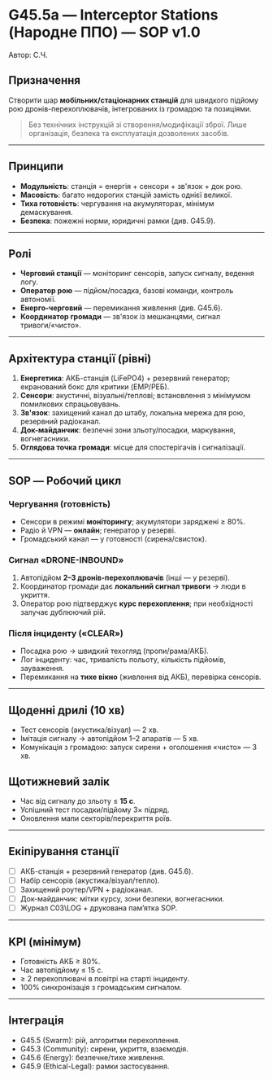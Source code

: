 # G45.5a — Interceptor Stations (Народне ППО) — SOP v1.0
Автор: С.Ч.

## Призначення
Створити шар **мобільних/стаціонарних станцій** для швидкого підйому рою дронів-перехоплювачів, інтегрованих із громадою та позиціями.

> Без технічних інструкцій зі створення/модифікації зброї. Лише організація, безпека та експлуатація дозволених засобів.

---

## Принципи
- **Модульність**: станція = енергія + сенсори + зв'язок + док рою.
- **Масовість**: багато недорогих станцій замість однієї великої.
- **Тиха готовність**: чергування на акумуляторах, мінімум демаскування.
- **Безпека**: пожежні норми, юридичні рамки (див. G45.9).

---

## Ролі
- **Черговий станції** — моніторинг сенсорів, запуск сигналу, ведення логу.
- **Оператор рою** — підйом/посадка, базові команди, контроль автономії.
- **Енерго-черговий** — перемикання живлення (див. G45.6).
- **Координатор громади** — зв'язок із мешканцями, сигнал тривоги/«чисто».

---

## Архітектура станції (рівні)
1. **Енергетика**: АКБ-станція (LiFePO4) + резервний генератор; екранований бокс для критики (EMP/РЕБ).
2. **Сенсори**: акустичні, візуальні/теплові; встановлення з мінімумом помилкових спрацьовувань.
3. **Зв'язок**: захищений канал до штабу, локальна мережа для рою, резервний радіоканал.
4. **Док-майданчик**: безпечні зони зльоту/посадки, маркування, вогнегасники.
5. **Оглядова точка громади**: місце для спостерігачів і сигналізації.

---

## SOP — Робочий цикл

### Чергування (готовність)
- Сенсори в режимі **моніторингу**; акумулятори заряджені ≥ 80%.
- Радіо й VPN — **онлайн**; генератор у резерві.
- Громадський канал — у готовності (сирена/свисток).

### Сигнал «DRONE-INBOUND»
1) Автопідйом **2–3 дронів-перехоплювачів** (інші — у резерві).  
2) Координатор громади дає **локальний сигнал тривоги** → люди в укриття.  
3) Оператор рою підтверджує **курс перехоплення**; при необхідності залучає дублюючий рій.

### Після інциденту («CLEAR»)
- Посадка рою → швидкий техогляд (пропи/рама/АКБ).  
- Лог інциденту: час, тривалість польоту, кількість підйомів, зауваження.  
- Перемикання на **тихе вікно** (живлення від АКБ), перевірка сенсорів.

---

## Щоденні дрилі (10 хв)
- Тест сенсорів (акустика/візуал) — 2 хв.
- Імітація сигналу → автопідйом 1–2 апаратів — 5 хв.
- Комунікація з громадою: запуск сирени + оголошення «чисто» — 3 хв.

## Щотижневий залік
- Час від сигналу до зльоту ≤ **15 с**.
- Успішний тест посадки/підйому 3× підряд.
- Оновлення мапи секторів/перекриття роїв.

---

## Екіпірування станції
- [ ] АКБ-станція + резервний генератор (див. G45.6).
- [ ] Набір сенсорів (акустика/візуал/тепло).
- [ ] Захищений роутер/VPN + радіоканал.
- [ ] Док-майданчик: мітки курсу, зони безпеки, вогнегасники.
- [ ] Журнал C03\\LOG + друкована пам’ятка SOP.

---

## KPI (мінімум)
- Готовність АКБ ≥ 80%.
- Час автопідйому ≤ 15 с.
- ≥ 2 перехоплювачі в повітрі на старті інциденту.
- 100% синхронізація з громадським сигналом.

---

## Інтеграція
- G45.5 (Swarm): рій, алгоритми перехоплення.
- G45.3 (Community): сирени, укриття, взаємодія.
- G45.6 (Energy): безпечне/тихе живлення.
- G45.9 (Ethical-Legal): рамки застосування.
